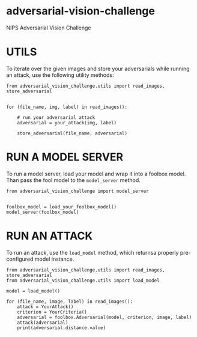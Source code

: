 # adversarial-vision-challenge
NIPS Adversarial Vision Challenge



# UTILS

To iterate over the given images and store your adversarials while running an attack,
use the following utility methods:

```
from adversarial_vision_challenge.utils import read_images, store_adversarial


for (file_name, img, label) in read_images():

    # run your adversarial attack
    adversarial = your_attack(img, label)

    store_adversarial(file_name, adversarial)

```


# RUN A MODEL SERVER

To run a model server, load your model and wrap it into a foolbox model.
Than pass the fool model to the `model_server` method.

```
from adversarial_vision_challenge import model_server


foolbox_model = load_your_foolbox_model()
model_server(foolbox_model)
```


# RUN AN ATTACK

To run an attack, use the `load_model` method, which returnsa properly pre-configured model instance.

```
from adversarial_vision_challenge.utils import read_images, store_adversarial
from adversarial_vision_challenge.utils import load_model

model = load_model()

for (file_name, image, label) in read_images():
    attack = YourAttack()
    criterion = YourCriteria()
    adversarial = foolbox.Adversarial(model, criterion, image, label)
    attack(adversarial)
    print(adversarial.distance.value)
```